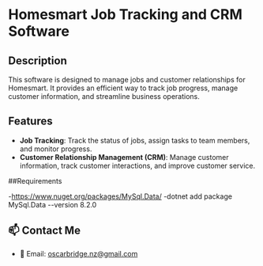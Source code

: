 # Homesmart Job Tracking and CRM Software

## Description

This software is designed to manage jobs and customer relationships for Homesmart. It provides an efficient way to track job progress, manage customer information, and streamline business operations.

## Features

- **Job Tracking**: Track the status of jobs, assign tasks to team members, and monitor progress.
- **Customer Relationship Management (CRM)**: Manage customer information, track customer interactions, and improve customer service.

##Requirements

 -https://www.nuget.org/packages/MySql.Data/
 -dotnet add package MySql.Data --version 8.2.0

## 📫 Contact Me

- 📧 Email: oscarbridge.nz@gmail.com


